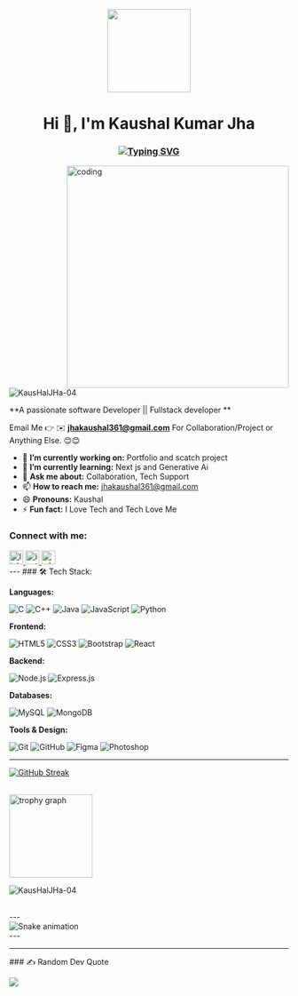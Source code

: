 <div align="center">
  <img height="150" src="https://media.giphy.com/media/M9gbBd9nbDrOTu1Mqx/giphy.gif"  />
</div>

<h1 align="center">Hi 👋, I'm Kaushal Kumar Jha</h1>            
<h3 align="center"><a href="https://git.io/typing-svg"><img src="https://readme-typing-svg.demolab.com?font=lora&size=24&pause=1000&color=F70407&vCenter=true&random=false&width=435&lines=Full+stack+Developer%F0%9F%91%A8%E2%80%8D%F0%9F%92%BB%F0%9F%91%A8%E2%80%8D%F0%9F%92%BB;Tech+Enthusiast%F0%9F%92%BB%F0%9F%92%BB;Contributor%F0%9F%A7%91%E2%80%8D%F0%9F%92%BB;Developer%F0%9F%92%BB;Upcoming+Software+Engineer%F0%9F%91%A8%E2%80%8D%F0%9F%92%BB%F0%9F%91%A8%E2%80%8D%F0%9F%92%BB" alt="Typing SVG" /></a></h3>   
<img align="right"alt="coding"width="400"src="https://media.licdn.com/dms/image/C5622AQErlQlcPler2g/feedshare-shrink_2048_1536/0/1587628396592?e=2147483647&v=beta&t=6gbzpglnet87uHEUlsH1GBq6TM1FaNsD8xcWeKZmWa0">
<!-- <p align="left"> <img src="https://komarev.com/ghpvc/?username=sagar-03&label=Profile%20views&color=0e75b6&style=flat" alt="KausHalJHa-04" /> </p> --> 
<p align="left"> <img src="https://komarev.com/ghpvc/?username=KausHalJHA04&label=Profile%20views&color=0e75b6&style=flat" alt="KausHalJHa-04" /></p>  

<!-- <p align="left"> <a href="https://twitter.com/sagarkumar16289" target="blank"><img src="https://img.shields.io/twitter/follow/sagarkumar16289?logo=twitter&style=for-the-badge" alt="KausHalJHa-04" /></a> </p> -->   
 **A passionate software Developer || Fullstack developer **

Email Me 👉 ✉️ **jhakaushal361@gmail.com** For Collaboration/Project or Anything Else. 😊😊

- 🔭 **I’m currently working on:** Portfolio and scatch project
- 🌱 **I’m currently learning:** Next js and Generative Ai
- 💬 **Ask me about:** Collaboration, Tech Support
- 📫 **How to reach me:** jhakaushal361@gmail.com
- 😄 **Pronouns:** Kaushal
- ⚡ **Fun fact:** I Love Tech and Tech Love Me                   
    
<h3 align="left">Connect with me: </h3>      
<div align="left">
  <a href="https://www.linkedin.com/in/kaushal-jha-6073042aa/" target="_blank">
    <img src="https://img.shields.io/static/v1?message=LinkedIn&logo=linkedin&label=&color=0077B5&logoColor=white&labelColor=&style=for-the-badge" height="25" alt="linkedin logo"  />
  </a>
  <a href="https://www.instagram.com/_kaushal_jha04/" target="_blank">
    <img src="https://img.shields.io/static/v1?message=Instagram&logo=instagram&label=&color=E4405F&logoColor=white&labelColor=&style=for-the-badge" height="25" alt="instagram logo"  />
  </a>
  <a href="https://wa.me/qr/TTL44FU4A7DTP1" target="_blank">
    <img src="https://img.shields.io/static/v1?message=Whatsapp&logo=whatsapp&label=&color=25D366&logoColor=white&labelColor=&style=for-the-badge" height="25" alt="whatsapp logo"  />
  </a>
</div>
---
### 🛠️ Tech Stack:

**Languages:**

![C](https://img.shields.io/badge/C-%2300599C.svg?style=for-the-badge&logo=c&logoColor=white)
![C++](https://img.shields.io/badge/C%2B%2B-%2300599C.svg?style=for-the-badge&logo=c%2B%2B&logoColor=white)
![Java](https://img.shields.io/badge/Java-%23ED8B00.svg?style=for-the-badge&logo=java&logoColor=white)
![JavaScript](https://img.shields.io/badge/JavaScript-%23F7DF1E.svg?style=for-the-badge&logo=javascript&logoColor=black)
![Python](https://img.shields.io/badge/Python-3670A0?style=for-the-badge&logo=python&logoColor=ffdd54)

**Frontend:**

![HTML5](https://img.shields.io/badge/HTML5-%23E34F26.svg?style=for-the-badge&logo=html5&logoColor=white)
![CSS3](https://img.shields.io/badge/CSS3-%231572B6.svg?style=for-the-badge&logo=css3&logoColor=white)
![Bootstrap](https://img.shields.io/badge/Bootstrap-%238511FA.svg?style=for-the-badge&logo=bootstrap&logoColor=white)
![React](https://img.shields.io/badge/React-%2361DAFB.svg?style=for-the-badge&logo=react&logoColor=black)

**Backend:**

![Node.js](https://img.shields.io/badge/Node.js-%2343853D.svg?style=for-the-badge&logo=node.js&logoColor=white)
![Express.js](https://img.shields.io/badge/Express-%23000000.svg?style=for-the-badge&logo=express&logoColor=white)

**Databases:**

![MySQL](https://img.shields.io/badge/MySQL-%234479A1.svg?style=for-the-badge&logo=mysql&logoColor=white)
![MongoDB](https://img.shields.io/badge/MongoDB-%2347A248.svg?style=for-the-badge&logo=mongodb&logoColor=white)

**Tools & Design:**

![Git](https://img.shields.io/badge/Git-%23F05033.svg?style=for-the-badge&logo=git&logoColor=white)
![GitHub](https://img.shields.io/badge/GitHub-%23121011.svg?style=for-the-badge&logo=github&logoColor=white)
![Figma](https://img.shields.io/badge/Figma-%23F24E1E.svg?style=for-the-badge&logo=figma&logoColor=white)
![Photoshop](https://img.shields.io/badge/Photoshop-%2331A8FF.svg?style=for-the-badge&logo=adobephotoshop&logoColor=white)

---

[![GitHub Streak](https://nirzak-streak-stats.vercel.app?user=KausHalJHa-04&theme=transparent)](https://git.io/streak-stats) <br><br>

<img src="https://github-profile-trophy.vercel.app?username=maurodesouza&theme=dracula&column=-1&row=1&margin-w=8&margin-h=8&no-bg=false&no-frame=false&order=4" height="150" alt="trophy graph"  />
<br clear="both" />  


<p align="left">
  <img src="https://github-readme-stats.vercel.app/api/top-langs?username=KausHalJHa-04&show_icons=true&locale=en&layout=compact" alt="KausHalJHa-04" />
</p>
<br clear="both">
---
<div align="left">
  <img src="https://profile-readme-generator.com/assets/snake.svg" alt="Snake animation" />
</div>
---<hr>
### ✍️ Random Dev Quote

![](https://quotes-github-readme.vercel.app/api?type=horizontal&theme=radical)

<!-- ![Alt text](https://spotify-recently-played-readme.vercel.app/api?user=31uiyzk2dmavxk7dex47x2tq2yza&unique={true|1|on|yes}) -->
